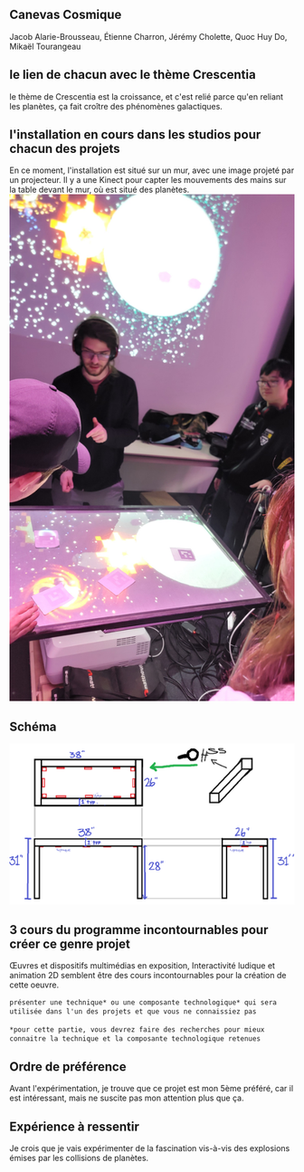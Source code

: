 ## **Canevas Cosmique**
Jacob Alarie-Brousseau, Étienne Charron, Jérémy Cholette, Quoc Huy Do, Mikaël Tourangeau
## le lien de chacun avec le thème Crescentia
le thème de Crescentia est la croissance, et c'est relié parce qu'en reliant les planètes, ça fait croître des phénomènes galactiques.

## l'installation en cours dans les studios pour chacun des projets 
En ce moment, l'installation est situé sur un mur, avec une image projeté par un projecteur. Il y a une Kinect pour capter les mouvements des mains sur la table devant le mur, où est situé des planètes.
![demo](media/canevas_cosmique_table_2.jpg) 

## Schéma
![schéma](media/sketchTable_canevas_cosmique.png)   

## 3 cours du programme incontournables pour créer ce genre projet
Œuvres et dispositifs multimédias en exposition, Interactivité ludique et animation 2D semblent être des cours incontournables pour la création de cette oeuvre.

    présenter une technique* ou une composante technologique* qui sera utilisée dans l'un des projets et que vous ne connaissiez pas

    *pour cette partie, vous devrez faire des recherches pour mieux connaitre la technique et la composante technologique retenues

## Ordre de préférence
Avant l'expérimentation, je trouve que ce projet est mon 5ème préféré, car il est intéressant, mais ne suscite pas mon attention plus que ça.

## Expérience à ressentir
Je crois que je vais expérimenter de la fascination vis-à-vis des explosions émises par les collisions de planètes. 
